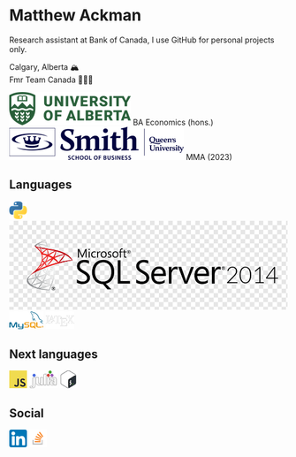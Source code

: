 # Matthew Ackman

Research assistant at Bank of Canada, I use GitHub for personal projects only. 

Calgary, Alberta 🏔\
Fmr Team Canada 🏊🏻‍♂️

![uofa](https://github.com/MatthewAckman/MatthewAckman/blob/main/images/uofa.png) BA Economics (hons.)\
![smith](https://github.com/MatthewAckman/MatthewAckman/blob/main/images/smith.png) MMA (2023)

## Languages
![python](https://github.com/MatthewAckman/MatthewAckman/blob/main/images/python.png)
![mssql](https://github.com/MatthewAckman/MatthewAckman/blob/main/images/mssql.png)
![mysql](https://github.com/MatthewAckman/MatthewAckman/blob/main/images/mysql.png)
![latex](https://github.com/MatthewAckman/MatthewAckman/blob/main/images/latex.png)

## Next languages
![js](https://github.com/MatthewAckman/MatthewAckman/blob/main/images/js.png)
![julia](https://github.com/MatthewAckman/MatthewAckman/blob/main/images/julia.png)
![bash](https://github.com/MatthewAckman/MatthewAckman/blob/main/images/bash.png)

## Social
[![linkedin](https://github.com/MatthewAckman/MatthewAckman/blob/main/images/linkedin.png)](https://www.linkedin.com/in/matthewackman/)
[![overflow](https://github.com/MatthewAckman/MatthewAckman/blob/main/images/overflow.png)](https://stackoverflow.com/users/3616732/matthew-ackman)



